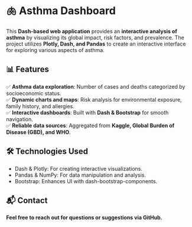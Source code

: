# 🫁 Asthma Dashboard

This **Dash-based web application** provides an **interactive analysis of asthma** by visualizing its global impact, risk factors, and prevalence. The project utilizes **Plotly, Dash, and Pandas** to create an interactive interface for exploring various aspects of asthma.

## 📊 Features
✅ **Asthma data exploration**: Number of cases and deaths categorized by socioeconomic status.  
✅ **Dynamic charts and maps**: Risk analysis for environmental exposure, family history, and allergies.  
✅ **Interactive dashboards**: Built with **Dash & Bootstrap** for smooth navigation.  
✅ **Reliable data sources**: Aggregated from **Kaggle, Global Burden of Disease (GBD), and WHO**.


## 🛠 Technologies Used

- Dash & Plotly: For creating interactive visualizations.
- Pandas & NumPy: For data manipulation and analysis.
- Bootstrap: Enhances UI with dash-bootstrap-components.


## 📬 Contact

**Feel free to reach out for questions or suggestions via GitHub.**
